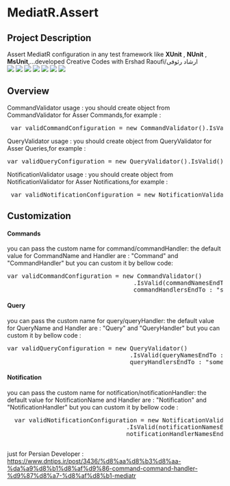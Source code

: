 # MediatR.Assert
   
## Project Description
 Assert MediatR configuration in any test framework like <b>XUnit</b> , <b>NUnit</b> , <b>MsUnit</b>,...developed Creative Codes with Ershad Raoufi/ارشاد رئوفی
    <br />
    <img src="https://img.shields.io/github/contributors/ershad95/MediatR.Assert?color=yellow&amp;style=plastic">
    <img  src="https://img.shields.io/github/languages/top/ershad95/MediatR.Assert?color=brightgreen">
    <img  src="https://img.shields.io/github/languages/count/ershad95/MediatR.Assert?color=brightgreen">
    <img  src="https://img.shields.io/github/license/ershad95/MediatR.Assert?color=blue">
    <img  src="https://img.shields.io/github/languages/code-size/ershad95/MediatR.Assert?color=brightgreen&amp;style=plastic">
    <img  src="https://img.shields.io/github/last-commit/ershad95/MediatR.Assert?color=orange&amp;style=plastic">
    <img  src="https://img.shields.io/tokei/lines/github/ershad95/MediatR.Assert?color=brightgreen&amp;style=plastic">

## Overview
 
 CommandValidator usage : you should create object from CommandValidator for Asser Commands,for example : 
<pre> var validCommandConfiguration = new CommandValidator().IsValid();</pre>
 
 QueryValidator usage : you should create object from QueryValidator for Asser Queries,for example : 
 <pre>var validQueryConfiguration = new QueryValidator().IsValid();</pre>

 NotificationValidator usage : you should create object from NotificationValidator for Asser Notifications,for example : 
<pre> var validNotificationConfiguration = new NotificationValidator().IsValid();</pre>
 
 ## Customization
 #### Commands 
 you can pass the custom name for command/commandHandler:
  the default value for CommandName and Handler are : "Command" and "CommandHandler" but you can custom it by bellow code:
 <pre>var validCommandConfiguration = new CommandValidator()
                                   .IsValid(commandNamesEndTo : "something" , 
                                   commandHandlersEndTo : "something");</pre>

 #### Query 
 you can pass the custom name for query/queryHandler:
 the default value for QueryName and Handler are : "Query" and "QueryHandler" but you can custom it by bellow code :
 <pre>var validQueryConfiguration = new QueryValidator()
                                  .IsValid(queryNamesEndTo : "something" , 
                                  queryHandlersEndTo : "something");</pre>
 
  #### Notification
   you can pass the custom name for notification/notificationHandler:
  the default value for NotificationName and Handler are : "Notification" and "NotificationHandler" but you can custom it by bellow code :
 <pre>
  var validNotificationConfiguration = new NotificationValidator()
                                 .IsValid(notificationNamesEndTo : "something" , 
                                 notificationHandlerNamesEndTo : "something");
 </pre>
 just for Persian Developer : https://www.dntips.ir/post/3436/%d8%aa%d8%b3%d8%aa-%da%a9%d8%b1%d8%af%d9%86-command-command-handler-%d9%87%d8%a7-%d8%af%d8%b1-mediatr 

